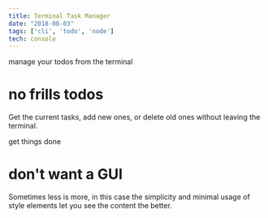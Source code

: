 ```yaml
---
title: Terminal Task Manager
date: "2018-08-03"
tags: ['cli', 'todo', 'node']
tech: console
---
```


<back-image-1>manage your todos from the terminal</back-image-1>

<section-dark>

# no frills todos

Get the current tasks, add new ones, or delete old ones without leaving the terminal.

</section-dark>

<back-image-2>get things done</back-image-2>

<section-dark>

# don't want a GUI

Sometimes less is more, in this case the simplicity and minimal usage of style elements let you see the content the better.

</section-dark>
